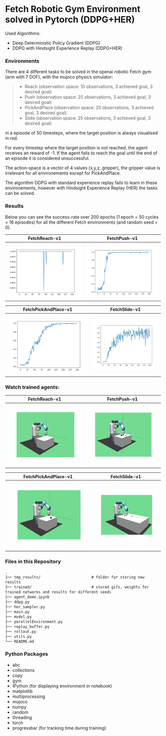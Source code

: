 # Fetch Robotic Gym Environment solved in Pytorch (DDPG+HER)

Used Algorithms:
- Deep Deterministic Policy Gradient (DDPG)
- DDPG with Hindsight Experience Replay (DDPG+HER)


### Environments

There are 4 different tasks to be solved in the openai robotic Fetch gym (arm with 7 DOF), with the mujoco physics simulator:
 > - Reach  (observation space: 10 observations, 3 achieved goal, 3 desired goal)
 > - Push  (observation space: 25 observations, 3 achieved goal, 3 desired goal)
 > - PickAndPlace  (observation space: 25 observations, 3 achieved goal, 3 desired goal)
 > - Slide  (observation space: 25 observations, 3 achieved goal, 3 desired goal)

in a episode of 50 timesteps, where the target position is always visualised in red.

For every timestep where the target position is not reached, the agent receives an reward of -1. If the agent fails to reach the goal until the end of an episode it is considered unsuccessful.

The action-space is a vector of 4 values (x,y,z, gripper), the gripper value is irrelevant for all environements except for PickAndPlace.

The algorithm DDPG with standard experience replay fails to learn in these environements, however with Hindsight Experience Replay (HER) the tasks can be solved.


### Results

Below you can see the success-rate over 200 epochs (1 epoch = 50 cycles = 16 episodes) for all the different Fetch environments (and random seed = 0).

FetchReach-v1| FetchPush-v1
-----------------------|-----------------------|
![](./trained/Reach/seed0/scores_FetchReach-v1_0.png)| ![](./trained/Push/seed0/scores_FetchPush-v1_0.png)

FetchPickAndPlace-v1| FetchSlide-v1
-----------------------|-----------------------|
![](./trained/PickAndPlace/seed0/scores_FetchPickAndPlace-v1_0.png)| ![](./trained/Slide/seed0/scores_FetchSlide-v1_0.png)


### Watch trained agents:

FetchReach-v1| FetchPush-v1
-----------------------|-----------------------|
![](./trained/Reach/reach_HER.gif)| ![](./trained/Push/push_HER.gif)

FetchPickAndPlace-v1| FetchSlide-v1
-----------------------|-----------------------|
![](./trained/PickAndPlace/pickandplace_HER.gif)| ![](./trained/Slide/slide_HER.gif)

### Files in this Repository
                    
    .
    ├── tmp_results/                       # folder for storing new results
    ├── trained/                           # stored gifs, weights for trained networks and results for different seeds 
    ├── agent_demo.ipynb
    ├── ddpg.py
    ├── her_sampler.py
    ├── main.py
    ├── model.py
    ├── parallelEnvironment.py 
    ├── replay_buffer.py
    ├── rollout.py
    ├── utils.py
    └── README.md


### Python Packages
 - abc
 - collections
 - copy
 - gym
 - IPython  (for displaying environment in notebook)
 - matplotlib
 - multiprocessing
 - mujoco
 - numpy
 - random
 - threading
 - torch
 - progressbar   (for tracking time during training)


